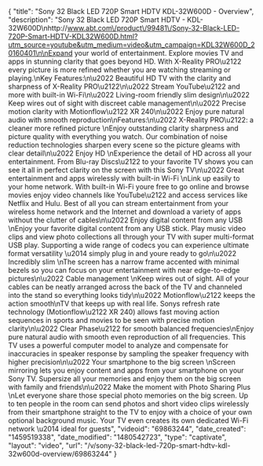 {
    "title": "Sony 32 Black LED 720P Smart HDTV KDL-32W600D - Overview",
    "description": "Sony 32 Black LED 720P Smart HDTV - KDL-32W600D\nhttp:\/\/www.abt.com\/product\/99481\/Sony-32-Black-LED-720P-Smart-HDTV-KDL32W600D.html?utm_source=youtube&utm_medium=video&utm_campaign=KDL32W600D_20160401\n\nExpand your world of entertainment. Explore movies TV and apps in stunning clarity that goes beyond HD. With X-Reality PRO\u2122 every picture is more refined whether you are watching streaming or playing.\nKey Features:\n\u2022 Beautiful HD TV with the clarity and sharpness of X-Reality PRO\u2122\n\u2022 Stream YouTube\u2122 and more with built-in Wi-Fi\n\u2022 Living-room friendly slim design\n\u2022 Keep wires out of sight with discreet cable management\n\u2022 Precise motion clarity with Motionflow\u2122 XR 240\n\u2022 Enjoy pure natural audio with smooth reproduction\nFeatures:\n\u2022 X-Reality PRO\u2122: a cleaner more refined picture \nEnjoy outstanding clarity sharpness and picture quality with everything you watch. Our combination of noise reduction technologies sharpen every scene so the picture gleams with clear detail\n\u2022 Enjoy HD \nExperience the detail of HD across all your entertainment. From Blu-ray Discs\u2122 to your favorite TV shows you can see it all in perfect clarity on the screen with this Sony TV\n\u2022 Great entertainment and apps wirelessly with built-in Wi-Fi \nLink up easily to your home network. With built-in Wi-Fi youre free to go online and browse movies enjoy video channels like YouTube\u2122 and access services like Netflix and Hulu. Best of all you can stream entertainment from your wireless home network and the Internet and download a variety of apps without the clutter of cables\n\u2022 Enjoy digital content from any USB \nEnjoy your favorite digital content from any USB stick. Play music video clips and view photo collections all through your TV with super multi-format USB play. Supporting a wide range of codecs you can experience ultimate format versatility \u2014 simply plug in and youre ready to go\n\u2022 Incredibly slim \nThe screen has a narrow frame accented with minimal bezels so you can focus on your entertainment with near edge-to-edge pictures\n\u2022 Cable management \nKeep wires out of sight. All of your cables can be neatly arranged across the back of the TV and channeled into the stand so everything looks tidy\n\u2022 Motionflow\u2122 keeps the action smooth\nTV that keeps up with real life. Sonys refresh rate technology (Motionflow\u2122 XR 240) allows fast moving action sequences in sports and movies to be seen with precise motion clarity\n\u2022 Clear Phase\u2122 for smooth balanced frequencies\nEnjoy pure natural audio with smooth even reproduction of all frequencies. This TV uses a powerful computer model to analyze and compensate for inaccuracies in speaker response by sampling the speaker frequency with higher precision\n\u2022 Your smartphone to the big screen \nScreen mirroring lets you enjoy content and apps from your smartphone on your Sony TV. Supersize all your memories and enjoy them on the big screen with family and friends\n\u2022 Make the moment with Photo Sharing Plus \nLet everyone share those special photo memories on the big screen. Up to ten people in the room can send photos and short video clips wirelessly from their smartphone straight to the TV to enjoy with a choice of your own optional background music. Your TV even creates its own dedicated Wi-Fi network \u2014 ideal for guests",
    "videoid": "69863244",
    "date_created": "1459519338",
    "date_modified": "1480542723",
    "type": "captivate",
    "layout": "video",
    "url": "\/v\/sony-32-black-led-720p-smart-hdtv-kdl-32w600d-overview\/69863244"
}
